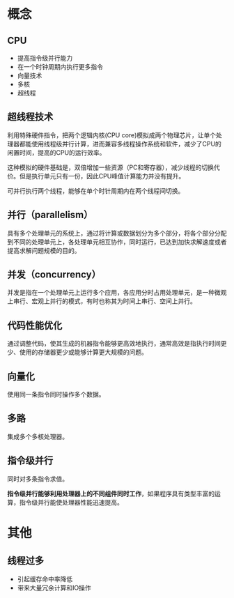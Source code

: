 # 概念

## CPU

- 提高指令级并行能力
- 在一个时钟周期内执行更多指令
- 向量技术
- 多核
- 超线程

## 超线程技术

利用特殊硬件指令，把两个逻辑内核(CPU core)模拟成两个物理芯片，让单个处理器都能使用线程级并行计算，进而兼容多线程操作系统和软件，减少了CPU的闲置时间，提高的CPU的运行效率。

这种模拟的硬件基础是，双倍增加一些资源（PC和寄存器），减少线程的切换代价。但是执行单元只有一份，因此CPU峰值计算能力并没有提升。

可并行执行两个线程，能够在单个时针周期内在两个线程间切换。

## 并行（parallelism）

具有多个处理单元的系统上，通过将计算或数据划分为多个部分，将各个部分分配到不同的处理单元上，各处理单元相互协作，同时运行，已达到加快求解速度或者提高求解问题规模的目的。

## 并发（concurrency）

并发是指在一个处理单元上运行多个应用，各应用分时占用处理单元，是一种微观上串行、宏观上并行的模式，有时也称其为时间上串行、空间上并行。

## 代码性能优化

通过调整代码，使其生成的机器指令能够更高效地执行，通常高效是指执行时间更少、使用的存储器更少或能够计算更大规模的问题。

## 向量化

使用同一条指令同时操作多个数据。

## 多路

集成多个多核处理器。

## 指令级并行

同时对多条指令求值。

**指令级并行能够利用处理器上的不同组件同时工作**，如果程序具有类型丰富的运算，指令级并行能使处理器性能迅速提高。

# 其他

## 线程过多

- 引起缓存命中率降低
- 带来大量冗余计算和IO操作